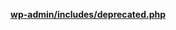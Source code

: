 <p><b><a href="https://developer.wordpress.org/reference/files/wp-admin/includes/deprecated.php/">wp-admin/includes/deprecated.php</a></b></p>
